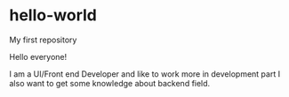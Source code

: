 # hello-world
My first repository

Hello everyone!

I am a UI/Front end Developer and like to work more in development part
I also want to get some knowledge about backend field.
